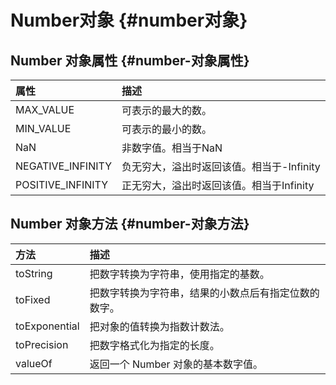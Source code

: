 # Number对象 {#number对象}

## Number 对象属性 {#number-对象属性}

| 属性 | 描述 |
| :--- | :--- |
| MAX\_VALUE | 可表示的最大的数。 |
| MIN\_VALUE | 可表示的最小的数。 |
| NaN | 非数字值。相当于NaN |
| NEGATIVE\_INFINITY | 负无穷大，溢出时返回该值。相当于-Infinity |
| POSITIVE\_INFINITY | 正无穷大，溢出时返回该值。相当于Infinity |

## Number 对象方法 {#number-对象方法}

| 方法 | 描述 |
| :--- | :--- |
| toString | 把数字转换为字符串，使用指定的基数。 |
| toFixed | 把数字转换为字符串，结果的小数点后有指定位数的数字。 |
| toExponential | 把对象的值转换为指数计数法。 |
| toPrecision | 把数字格式化为指定的长度。 |
| valueOf | 返回一个 Number 对象的基本数字值。 |



